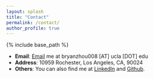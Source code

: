 ```yaml
---
layout: splash
title: "Contact"
permalink: /contact/
author_profile: true
---
```


{% include base_path %}

- **Email**: [Email](bryanzhou008@ucla.edu) me at bryanzhou008 [AT] ucla [DOT] edu
- **Address**: 10959 Rochester, Los Angeles, CA, 90024
- **Others**: You can also find me at [LinkedIn](https://www.linkedin.com/in/yu-zhou-997359178/) and [Github](https://github.com/bryanzhou008).
